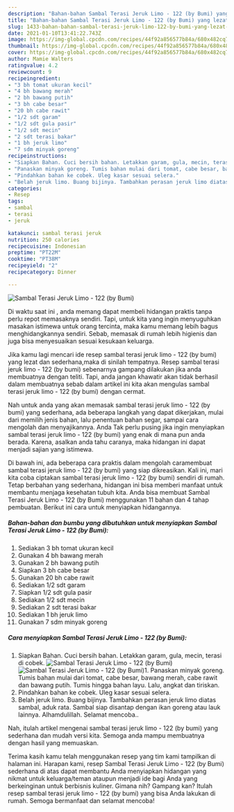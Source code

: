 ```yaml
---
description: "Bahan-bahan Sambal Terasi Jeruk Limo - 122 (by Bumi) yang lezat Untuk Jualan"
title: "Bahan-bahan Sambal Terasi Jeruk Limo - 122 (by Bumi) yang lezat Untuk Jualan"
slug: 1433-bahan-bahan-sambal-terasi-jeruk-limo-122-by-bumi-yang-lezat-untuk-jualan
date: 2021-01-10T13:41:22.743Z
image: https://img-global.cpcdn.com/recipes/44f92a856577b84a/680x482cq70/sambal-terasi-jeruk-limo-122-by-bumi-foto-resep-utama.jpg
thumbnail: https://img-global.cpcdn.com/recipes/44f92a856577b84a/680x482cq70/sambal-terasi-jeruk-limo-122-by-bumi-foto-resep-utama.jpg
cover: https://img-global.cpcdn.com/recipes/44f92a856577b84a/680x482cq70/sambal-terasi-jeruk-limo-122-by-bumi-foto-resep-utama.jpg
author: Mamie Walters
ratingvalue: 4.2
reviewcount: 9
recipeingredient:
- "3 bh tomat ukuran kecil"
- "4 bh bawang merah"
- "2 bh bawang putih"
- "3 bh cabe besar"
- "20 bh cabe rawit"
- "1/2 sdt garam"
- "1/2 sdt gula pasir"
- "1/2 sdt mecin"
- "2 sdt terasi bakar"
- "1 bh jeruk limo"
- "7 sdm minyak goreng"
recipeinstructions:
- "Siapkan Bahan. Cuci bersih bahan. Letakkan garam, gula, mecin, terasi di cobek."
- "Panaskan minyak goreng. Tumis bahan mulai dari tomat, cabe besar, bawang merah, cabe rawit dan bawang putih. Tumis hingga bahan layu. Lalu, angkat dan tiriskan."
- "Pindahkan bahan ke cobek. Uleg kasar sesuai selera."
- "Belah jeruk limo. Buang bijinya. Tambahkan perasan jeruk limo diatas sambal, aduk rata. Sambal siap disantap dengan ikan goreng atau lauk lainnya. Alhamdulillah. Selamat mencoba.."
categories:
- Resep
tags:
- sambal
- terasi
- jeruk

katakunci: sambal terasi jeruk 
nutrition: 250 calories
recipecuisine: Indonesian
preptime: "PT22M"
cooktime: "PT38M"
recipeyield: "2"
recipecategory: Dinner

---
```



![Sambal Terasi Jeruk Limo - 122 (by Bumi)](https://img-global.cpcdn.com/recipes/44f92a856577b84a/680x482cq70/sambal-terasi-jeruk-limo-122-by-bumi-foto-resep-utama.jpg)

Di waktu  saat ini , anda memang dapat membeli hidangan praktis tanpa perlu repot memasaknya sendiri. Tapi, untuk kita yang ingin menyuguhkan masakan istimewa untuk orang tercinta, maka kamu memang lebih bagus menghidangkannya sendiri. Sebab, memasak di rumah lebih higienis dan juga bisa menyesuaikan sesuai kesukaan keluarga.

Jika kamu lagi mencari ide resep sambal terasi jeruk limo - 122 (by bumi) yang lezat dan sederhana,maka di sinilah tempatnya. Resep sambal terasi jeruk limo - 122 (by bumi)  sebenarnya gampang dilakukan jika anda membuatnya dengan teliti. Tapi, anda jangan khawatir akan tidak berhasil dalam membuatnya 
sebab dalam artikel ini kita akan mengulas sambal terasi jeruk limo - 122 (by bumi) dengan cermat.  



Nah untuk anda yang akan memasak sambal terasi jeruk limo - 122 (by bumi) yang sederhana, ada beberapa langkah yang dapat dikerjakan, mulai dari memilih jenis bahan, lalu penentuan bahan segar, sampai cara mengolah dan menyajikannya. Anda Tak perlu pusing jika ingin menyiapkan sambal terasi jeruk limo - 122 (by bumi) yang enak di mana pun anda berada. Karena, asalkan anda  tahu caranya, maka hidangan ini dapat menjadi sajian yang istimewa.

Di bawah ini, ada beberapa cara praktis  dalam mengolah caramembuat sambal terasi jeruk limo - 122 (by bumi) yang siap dikreasikan. Kali ini, mari kita coba ciptakan sambal terasi jeruk limo - 122 (by bumi) sendiri di rumah. Tetap berbahan yang sederhana, hidangan ini bisa memberi manfaat untuk membantu menjaga kesehatan tubuh kita. Anda bisa membuat Sambal Terasi Jeruk Limo - 122 (by Bumi) menggunakan 11 bahan dan 4 tahap pembuatan. Berikut ini cara untuk menyiapkan hidangannya.

<!--inarticleads1-->

##### Bahan-bahan dan bumbu yang dibutuhkan untuk menyiapkan Sambal Terasi Jeruk Limo - 122 (by Bumi):

1. Sediakan 3 bh tomat ukuran kecil
1. Gunakan 4 bh bawang merah
1. Gunakan 2 bh bawang putih
1. Siapkan 3 bh cabe besar
1. Gunakan 20 bh cabe rawit
1. Sediakan 1/2 sdt garam
1. Siapkan 1/2 sdt gula pasir
1. Sediakan 1/2 sdt mecin
1. Sediakan 2 sdt terasi bakar
1. Sediakan 1 bh jeruk limo
1. Gunakan 7 sdm minyak goreng




<!--inarticleads2-->

##### Cara menyiapkan Sambal Terasi Jeruk Limo - 122 (by Bumi):

1. Siapkan Bahan. Cuci bersih bahan. Letakkan garam, gula, mecin, terasi di cobek.
<img src="https://img-global.cpcdn.com/steps/c41bd8d1b145d319/160x128cq70/sambal-terasi-jeruk-limo-122-by-bumi-langkah-memasak-1-foto.jpg" alt="Sambal Terasi Jeruk Limo - 122 (by Bumi)"><img src="https://img-global.cpcdn.com/steps/df4766718b171a3c/160x128cq70/sambal-terasi-jeruk-limo-122-by-bumi-langkah-memasak-1-foto.jpg" alt="Sambal Terasi Jeruk Limo - 122 (by Bumi)">1. Panaskan minyak goreng. Tumis bahan mulai dari tomat, cabe besar, bawang merah, cabe rawit dan bawang putih. Tumis hingga bahan layu. Lalu, angkat dan tiriskan.
1. Pindahkan bahan ke cobek. Uleg kasar sesuai selera.
1. Belah jeruk limo. Buang bijinya. Tambahkan perasan jeruk limo diatas sambal, aduk rata. Sambal siap disantap dengan ikan goreng atau lauk lainnya. Alhamdulillah. Selamat mencoba..




Nah, itulah artikel mengenai  sambal terasi jeruk limo - 122 (by bumi)  yang sederhana dan mudah versi kita. Semoga anda mampu membuatnya dengan hasil yang memuaskan. 

Terima kasih kamu telah menggunakan resep yang tim kami tampilkan di halaman ini. Harapan kami, resep  Sambal Terasi Jeruk Limo - 122 (by Bumi) sederhana di atas dapat membantu Anda menyiapkan hidangan yang nikmat untuk keluarga/teman ataupun menjadi ide bagi Anda yang berkeinginan untuk berbisnis kuliner. Gimana nih? Gampang kan? Itulah resep sambal terasi jeruk limo - 122 (by bumi) yang bisa Anda lakukan di rumah. Semoga bermanfaat dan selamat mencoba!

